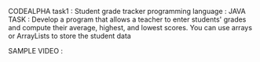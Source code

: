 CODEALPHA task1 : Student grade tracker
programming language : JAVA
TASK :
Develop a program that allows a teacher to enter
students' grades and compute their average,
highest, and lowest scores. You can use arrays or
ArrayLists to store the student data

SAMPLE VIDEO :

